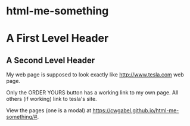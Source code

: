 # html-me-something

A First Level Header
====================

A Second Level Header
---------------------

My web page is supposed to look exactly like <http://www.tesla.com> web page. 

Only the ORDER YOURS button has a working link to my own page. All others (if working) link to tesla's site.


View the pages (one is a modal) at <https://cwgabel.github.io/html-me-something/#>.